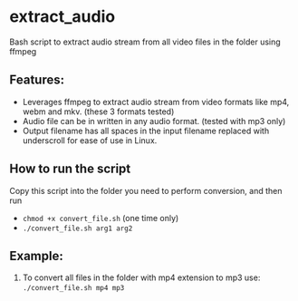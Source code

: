 # extract_audio
Bash script to extract audio stream from all video files in the folder using ffmpeg

## Features:
- Leverages ffmpeg to extract audio stream from video formats like mp4, webm and mkv. (these 3 formats tested)
- Audio file can be in written in any audio format. (tested with mp3 only)
- Output filename has all spaces in the input filename replaced with underscroll for ease of use in Linux.

## How to run the script
Copy this script into the folder you need to perform conversion, and then run 
- `chmod +x convert_file.sh` (one time only)
- `./convert_file.sh arg1 arg2`

## Example:
1. To convert all files in the folder with mp4 extension to mp3 use:
   `./convert_file.sh mp4 mp3`
